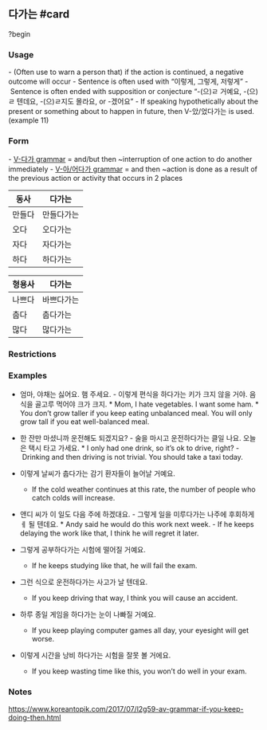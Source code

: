 ## 다가는 #card
?begin
### Usage
- (Often use to warn a person that) if the action is continued, a negative outcome will occur
- Sentence is often used with “이렇게, 그렇게, 저렇게”
- Sentence is often ended with supposition or conjecture “-(으)ㄹ 거예요, -(으)ㄹ 텐데요, -(으)ㄹ지도 몰라요, or -겠어요”
- If speaking hypothetically about the present or something about to happen in future, then V-았/었다가는 is used. (example 11)
### Form
- [V-다가 grammar](https://www.koreantopik.com/2017/05/l2g41-v-grammar-and-theninterruption-of.html) = and/but then ~interruption of one action to do another immediately
- [V-아/어다가 grammar](https://www.koreantopik.com/2017/06/l2g52-v-grammar-and-thentime-order-of-2.html) = and then ~action is done as a result of the previous action or activity that occurs in 2 places

| 동사  | 다가는   |
| --- | ----- |
| 만들다 | 만들다가는 |
| 오다  | 오다가는  |
| 자다  | 자다가는  |
| 하다  | 하다가는  |

| 형용사 | 다가는   |
| --- | ----- |
| 나쁘다 | 바쁘다가는 |
| 춥다  | 춥다가는  |
| 많다  | 많다가는  |

### Restrictions
### Examples
* 엄마, 야채는 싫어요. 햄 주세요.
	- 이렇게 편식을 하다가는 키가 크지 않을 거야. 음식을 골고루 먹어야 크가 크지.
		* Mom, I hate vegetables. I want some ham.
			* You don’t grow taller if you keep eating unbalanced meal. You will only grow tall if you eat well-balanced meal.


* 한 잔만 마셨니까 운전해도 되겠지요?
	- 술을 마시고 운전하다가는 클일 나요. 오늘은 택시 타고 가세요.
		* I only had one drink, so it’s ok to drive, right?
			- Drinking and then driving is not trivial. You should take a taxi today.

* 이렇게 날씨가 춥다가는 감기 환자들이 늘어날 거예요.
	* If the cold weather continues at this rate, the number of people who catch colds will increase.

* 앤디 씨가 이 일도 다음 주에 하겠대요.
	- 그렇게 일을 미루다가는 나주에 후회하게ㅔ 될 텐데요.
		* Andy said he would do this work next week.
			- If he keeps delaying the work like that, I think he will regret it later.

* 그렇게 공부하다가는 시험에 떨어질 거예요.
	* If he keeps studying like that, he will fail the exam.

* 그런 식으로 운전하다가는 사고가 날 텐데요.
	* If you keep driving that way, I think you will cause an accident.

* 하루 종일 게임을 하다가는 눈이 나빠질 거예요.
	* If you keep playing computer games all day, your eyesight will get worse.

* 이렇게 시간을 낭비 하다가는 시험을 잘못 볼 거에요.
	* If you keep wasting time like this, you won’t do well in your exam.
### Notes
https://www.koreantopik.com/2017/07/l2g59-av-grammar-if-you-keep-doing-then.html
<!--SR:!2025-08-11,1,230-->
